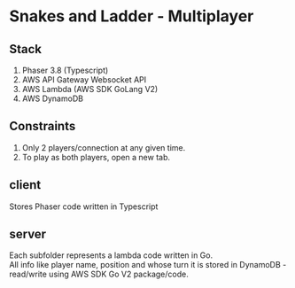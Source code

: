 # Snakes and Ladder - Multiplayer
## Stack
1. Phaser 3.8 (Typescript)
2. AWS API Gateway Websocket API
3. AWS Lambda (AWS SDK GoLang V2)
4. AWS DynamoDB

## Constraints
1. Only 2 players/connection at any given time.
2. To play as both players, open a new tab.

## client
Stores Phaser code written in Typescript

## server
Each subfolder represents a lambda code written in Go.  
All info like player name, position and whose turn it is stored in DynamoDB - read/write using AWS SDK Go V2 package/code.  


